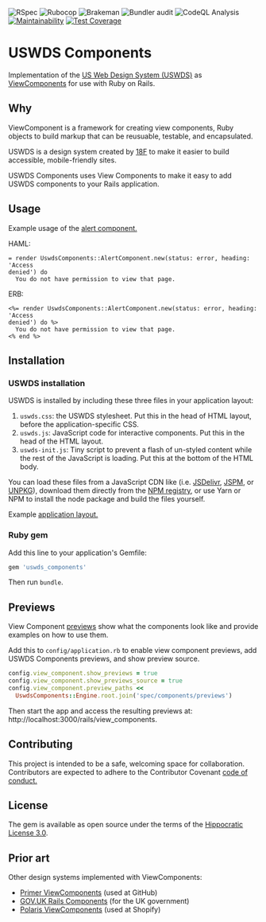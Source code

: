![RSpec](https://github.com/TalariaSoftware/uswds_components/actions/workflows/rspec.yml/badge.svg)
![Rubocop](https://github.com/TalariaSoftware/uswds_components/actions/workflows/rubocop.yml/badge.svg)
![Brakeman](https://github.com/TalariaSoftware/uswds_components/actions/workflows/brakeman.yml/badge.svg)
![Bundler audit](https://github.com/TalariaSoftware/uswds_components/actions/workflows/bundler-audit.yml/badge.svg)
![CodeQL Analysis](https://github.com/TalariaSoftware/uswds_components/actions/workflows/codeql-analysis.yml/badge.svg)
[![Maintainability](https://api.codeclimate.com/v1/badges/709db7ad26975dcf8a91/maintainability)](https://codeclimate.com/github/TalariaSoftware/uswds_components/maintainability)
[![Test Coverage](https://api.codeclimate.com/v1/badges/709db7ad26975dcf8a91/test_coverage)](https://codeclimate.com/github/TalariaSoftware/uswds_components/test_coverage)

# USWDS Components

Implementation of the [US Web Design System
(USWDS)](https://designsystem.digital.gov) as
[ViewComponents](https://viewcomponent.org) for use with Ruby on Rails.

## Why

ViewComponent is a framework for creating view components, Ruby objects to build
markup that can be reusuable, testable, and encapsulated.

USWDS is a design system created by [18F](https://18f.gsa.gov/) to make it
easier to build accessible, mobile-friendly sites.

USWDS Components uses View Components to make it easy to add USWDS components to
your Rails application.

## Usage

Example usage of the [alert component.](https://designsystem.digital.gov/components/alert/)

HAML:
```haml
= render UswdsComponents::AlertComponent.new(status: error, heading: 'Access
denied') do
  You do not have permission to view that page.
```

ERB:
```erb
<%= render UswdsComponents::AlertComponent.new(status: error, heading: 'Access
denied') do %>
  You do not have permission to view that page.
<% end %>
```

## Installation

### USWDS installation

USWDS is installed by including these three files in your application layout:

1. `uswds.css`: the USWDS stylesheet. Put this in the head of HTML layout,
   before the application-specific CSS.
2. `uswds.js`: JavaScript code for interactive components. Put this in the head
   of the HTML layout.
3. `uswds-init.js`: Tiny script to prevent a flash of un-styled content while
   the rest of the JavaScript is loading. Put this at the bottom of the HTML
   body.

You can load these files from a JavaScript CDN like (i.e.
[JSDelivr](https://www.jsdelivr.com/package/npm/uswds),
[JSPM](https://jspm.org), or [UNPKG](https://unpkg.com)), download them directly
from the [NPM registry](https://www.npmjs.com/package/uswds), or use Yarn or NPM
to install the node package and build the files yourself.

Example [application layout.](https://github.com/TalariaSoftware/uswds_components/blob/main/spec/dummy/app/views/layouts/application.html.haml)

### Ruby gem

Add this line to your application's Gemfile:

```ruby
gem 'uswds_components'
```

Then run `bundle`.

## Previews

View Component [previews](https://viewcomponent.org/guide/previews.html) show
what the components look like and provide examples on how to use them.

Add this to `config/application.rb` to enable view component previews, add USWDS
Components previews, and show preview source.

```ruby
config.view_component.show_previews = true
config.view_component.show_previews_source = true
config.view_component.preview_paths <<
  UswdsComponents::Engine.root.join('spec/components/previews')
```

Then start the app and access the resulting previews at:
http://localhost:3000/rails/view_components.

## Contributing

This project is intended to be a safe, welcoming space for collaboration.
Contributors are expected to adhere to the Contributor Covenant [code of
conduct.](/CODE_OF_CONDUCT.md)

## License

The gem is available as open source under the terms of the [Hippocratic License
3.0](https://firstdonoharm.dev).

## Prior art

Other design systems implemented with ViewComponents:

- [Primer ViewComponents](https://primer.style/view-components/) (used at
    GitHub)
- [GOV.UK Rails Components](https://govuk-components.netlify.app/) (for the UK
    government)
- [Polaris ViewComponents](https://github.com/baoagency/polaris_view_components)
    (used at Shopify)

